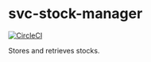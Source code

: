 # svc-stock-manager

[![CircleCI](https://circleci.com/gh/evestidor/svc-stock-manager/tree/master.svg?style=svg)](https://circleci.com/gh/evestidor/svc-stock-manager/tree/master)

Stores and retrieves stocks.
